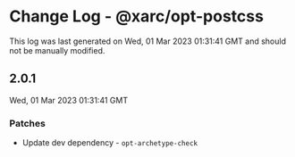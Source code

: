 # Change Log - @xarc/opt-postcss

This log was last generated on Wed, 01 Mar 2023 01:31:41 GMT and should not be manually modified.

## 2.0.1
Wed, 01 Mar 2023 01:31:41 GMT

### Patches

- Update dev dependency - `opt-archetype-check`

